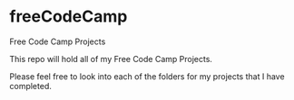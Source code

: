 # freeCodeCamp
Free Code Camp Projects

This repo will hold all of my Free Code Camp Projects.

Please feel free to look into each of the folders for my projects that I have completed.
